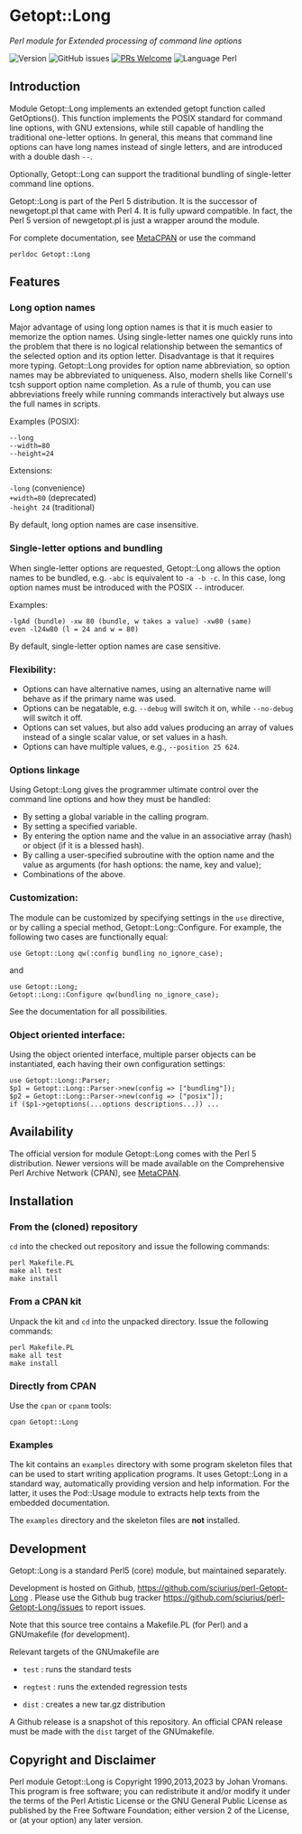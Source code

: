 # Getopt::Long

*Perl module for Extended processing of command line options*

![Version](https://img.shields.io/github/v/release/sciurius/perl-Getopt-Long)
![GitHub issues](https://img.shields.io/github/issues/sciurius/perl-Getopt-Long)
[![PRs Welcome](https://img.shields.io/badge/PRs-welcome-brightgreen.svg)](http://makeapullrequest.com)
![Language Perl](https://img.shields.io/badge/Language-Perl-blue)

## Introduction

Module Getopt::Long implements an extended getopt function called
GetOptions(). This function implements the POSIX standard for command
line options, with GNU extensions, while still capable of handling
the traditional one-letter options.
In general, this means that command line options can have long names
instead of single letters, and are introduced with a double dash `--`.

Optionally, Getopt::Long can support the traditional bundling of
single-letter command line options.

Getopt::Long is part of the Perl 5 distribution. It is the successor
of newgetopt.pl that came with Perl 4. It is fully upward compatible.
In fact, the Perl 5 version of newgetopt.pl is just a wrapper around
the module.

For complete documentation, see
[MetaCPAN](https://metacpan.org/release/Getopt-Long)
or use the command

    perldoc Getopt::Long

## Features

### Long option names

Major advantage of using long option names is that it is much easier
to memorize the option names. Using single-letter names one quickly
runs into the problem that there is no logical relationship between
the semantics of the selected option and its option letter.
Disadvantage is that it requires more typing. Getopt::Long provides
for option name abbreviation, so option names may be abbreviated to
uniqueness. Also, modern shells like Cornell's tcsh support option
name completion. As a rule of thumb, you can use abbreviations freely
while running commands interactively but always use the full names in
scripts. 

Examples (POSIX):

`--long`  
`--width=80`  
`--height=24`

Extensions:

`-long` (convenience)  
`+width=80` (deprecated)  
`-height 24` (traditional)

By default, long option names are case insensitive.

### Single-letter options and bundling

When single-letter options are requested, Getopt::Long allows the
option names to be bundled, e.g. `-abc` is equivalent to `-a -b -c`.
In this case, long option names must be introduced with the POSIX `--`
introducer.

Examples:

    -lgAd (bundle) -xw 80 (bundle, w takes a value) -xw80 (same)
    even -l24w80 (l = 24 and w = 80)

By default, single-letter option names are case sensitive.

### Flexibility:

  - Options can have alternative names, using an alternative name
    will behave as if the primary name was used.
  - Options can be negatable, e.g. `--debug` will switch it on, while
    `--no-debug` will switch it off.  
  - Options can set values, but also add values producing an array
    of values instead of a single scalar value, or set values in a hash.
  - Options can have multiple values, e.g., `--position 25 624`.

### Options linkage

Using Getopt::Long gives the programmer ultimate control over the
command line options and how they must be handled:

  - By setting a global variable in the calling program.
  - By setting a specified variable.
  - By entering the option name and the value in an associative array
    (hash) or object (if it is a blessed hash).
  - By calling a user-specified subroutine with the option name and
    the value as arguments (for hash options: the name, key and value);
  - Combinations of the above.

### Customization:

The module can be customized by specifying settings in the `use`
directive, or by calling a special method, Getopt::Long::Configure.
For example, the following two cases are functionally equal:

    use Getopt::Long qw(:config bundling no_ignore_case);

and

    use Getopt::Long;
    Getopt::Long::Configure qw(bundling no_ignore_case);

See the documentation for all possibilities.

### Object oriented interface:

Using the object oriented interface, multiple parser objects can be
instantiated, each having their own configuration settings:

    use Getopt::Long::Parser;
    $p1 = Getopt::Long::Parser->new(config => ["bundling"]);
    $p2 = Getopt::Long::Parser->new(config => ["posix"]);
    if ($p1->getoptions(...options descriptions...)) ...

## Availability

The official version for module Getopt::Long comes with the Perl 5
distribution. 
Newer versions will be made available on the Comprehensive Perl Archive
Network (CPAN), see
[MetaCPAN](https://metacpan.org/release/Getopt-Long).

## Installation

### From the (cloned) repository

`cd` into the checked out repository and issue the following commands:

    perl Makefile.PL
    make all test
    make install

### From a CPAN kit

Unpack the kit and `cd` into the unpacked directory. Issue the
following commands:

    perl Makefile.PL
    make all test
    make install

### Directly from CPAN

Use the `cpan` or `cpanm` tools:

    cpan Getopt::Long

### Examples

The kit contains an `examples` directory with some program skeleton
files that can be used to start writing application programs. It uses
Getopt::Long in a standard way, automatically providing version and
help information. For the latter, it uses the Pod::Usage module to
extracts help texts from the embedded documentation.

The `examples` directory and the skeleton files are **not** installed.

## Development

Getopt::Long is a standard Perl5 (core) module, but maintained
separately.

Development is hosted on Github, 
https://github.com/sciurius/perl-Getopt-Long .
Please use the Github bug tracker
https://github.com/sciurius/perl-Getopt-Long/issues
to report issues.

Note that this source tree contains a Makefile.PL (for Perl) and a
GNUmakefile (for development).

Relevant targets of the GNUmakefile are

* `test` : runs the standard tests

* `regtest` : runs the extended regression tests

* `dist` : creates a new tar.gz distribution

A Github release is a snapshot of this repository. An
official CPAN release must be made with the `dist` target of the
GNUmakefile.

## Copyright and Disclaimer

Perl module Getopt::Long is Copyright 1990,2013,2023 by Johan Vromans.
This program is free software; you can redistribute it and/or
modify it under the terms of the Perl Artistic License or the
GNU General Public License as published by the Free Software
Foundation; either version 2 of the License, or (at your option) any
later version.
